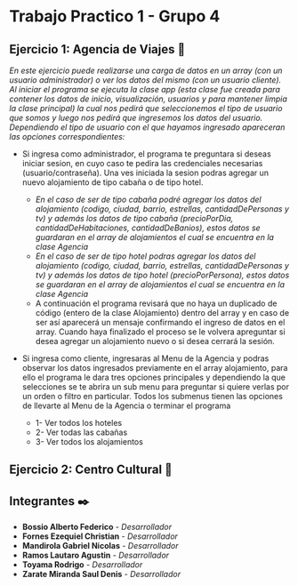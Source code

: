 # Trabajo Practico 1 - Grupo 4


## Ejercicio 1: Agencia de Viajes 🚀

_En este ejercicio puede realizarse una carga de datos en un array (con un usuario administrador) o ver los datos del mismo (con un usuario cliente).
Al iniciar el programa se ejecuta la clase app (esta clase fue creada para contener los datos de inicio, visualización, usuarios y para mantener limpia la clase principal) la cual nos pedirá que seleccionemos el tipo de usuario que somos y luego nos pedirá que ingresemos los datos del usuario.
Dependiendo el tipo de usuario con el que hayamos ingresado apareceran las opciones correspondientes:_

* Si ingresa como administrador, el programa te preguntara si deseas iniciar sesion, en cuyo caso te pedira las credenciales necesarias (usuario/contraseña). Una ves iniciada la sesion podras agregar un nuevo alojamiento de tipo cabaña o de tipo hotel. 
  * _En el caso de ser de tipo cabaña podré agregar los datos del alojamiento (codigo, ciudad, barrio, estrellas, cantidadDePersonas y tv) y además los datos de tipo cabaña (precioPorDia, cantidadDeHabitaciones, cantidadDeBanios), estos datos se guardaran en el array de alojamientos el cual se encuentra en la clase Agencia_
  * _En el caso de ser de tipo hotel podras agregar los datos del alojamiento (codigo, ciudad, barrio, estrellas, cantidadDePersonas y tv) y además los datos de tipo hotel (precioPorPersona), estos datos se guardaran en el array de alojamientos el cual se encuentra en la clase Agencia_
  * A continuación el programa revisará que no haya un duplicado de código (entero de la clase Alojamiento) dentro del array y en caso de ser así aparecerá un mensaje confirmando el ingreso de datos en el array. Cuando haya finalizado el proceso se le volvera apreguntar si desea agregar un alojamiento nuevo o si desea cerrará la sesión.

* Si ingresa como cliente, ingresaras al Menu de la Agencia y podras observar los datos ingresados previamente en el array alojamiento, para ello el programa le dara tres opciones principales y dependiendo la que selecciones se te abrira un sub menu para preguntar si quiere verlas por un orden o filtro en particular. Todos los submenus tienen las opciones de llevarte al Menu de la Agencia o terminar el programa  
  * 1- Ver todos los hoteles 
  * 2- Ver todas las cabañas 
  * 3- Ver todos los alojamientos


## Ejercicio 2: Centro Cultural 📖


## Integrantes ✒️

* **Bossio Alberto Federico** - *Desarrollador*
* **Fornes Ezequiel Christian** - *Desarrollador*
* **Mandirola Gabriel Nicolas** - *Desarrollador*
* **Ramos Lautaro Agustin** - *Desarrollador*
* **Toyama Rodrigo** - *Desarrollador*
* **Zarate Miranda Saul Denis** - *Desarrollador*
